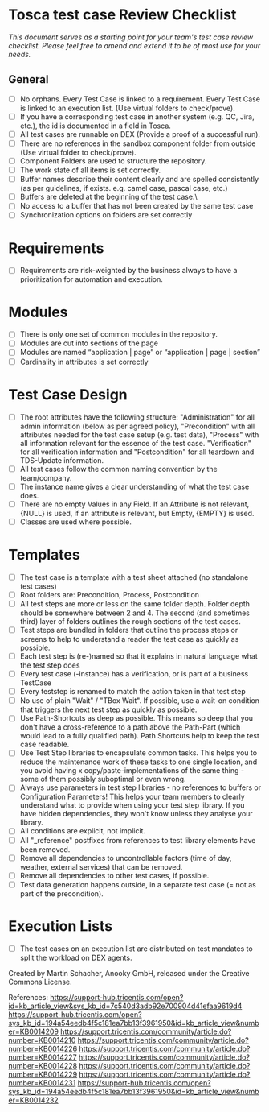 
# Tosca test case Review Checklist
 *This document serves as a starting point for your team's test case review checklist. Please feel free to amend and extend it to be of most use for your needs.*
 
 

## General
 - [ ] No orphans. Every Test Case is linked to a requirement. Every Test
       Case is linked to an execution list. (Use virtual folders to
       check/prove).
 - [ ]    If you have a corresponding test case in another system (e.g. QC, Jira, etc.), the id is documented in a field in Tosca.
 - [ ] All test cases are runnable on DEX (Provide a proof of a successful run).
 - [ ] There are no references in the sandbox component folder from outside (Use virtual folder to check/prove).
 - [ ] Component Folders are used to structure the repository.
 - [ ] The work state of all items is set correctly.
 - [ ] Buffer names describe their content clearly and are spelled consistently (as per guidelines, if exists. e.g. camel case, pascal case, etc.)
 - [ ] Buffers are deleted at the beginning of the test case.\
 - [ ] No access to a buffer that has not been created by the same test case
 - [ ] Synchronization options on folders are set correctly
 
# Requirements
 - [ ] Requirements are risk-weighted by the business always to have a prioritization for automation and execution.
  
# Modules
 - [ ] There is only one set of common modules in the repository.
 - [ ]    Modules are cut into sections of the page
 - [ ]    Modules are named “application | page” or “application | page | section”
 - [ ]    Cardinality in attributes is set correctly

# Test Case Design
 - [ ]   The root attributes have the following structure: "Administration" for all admin information (below as per agreed policy), "Precondition" with all attributes needed for the test case setup (e.g. test data), "Process" with all information relevant for the essence of the test case. "Verification" for all verification information and "Postcondition" for all teardown and TDS-Update information.
 - [ ]   All test cases follow the common naming convention by the team/company.
 - [ ]    The instance name gives a clear understanding of what the test case does.
 - [ ]    There are no empty Values in any Field. If an Attribute is not relevant, {NULL} is used, if an attribute is relevant, but Empty, {EMPTY} is used.
 - [ ]    Classes are used where possible.

# Templates
 - [ ]    The test case is a template with a test sheet attached (no standalone test cases)
 - [ ]    Root folders are: Precondition, Process, Postcondition
 - [ ]    All test steps are more or less on the same folder depth. Folder depth should be somewhere between 2 and 4. The second (and sometimes third) layer of folders outlines the rough sections of the test cases.
 - [ ]    Test steps are bundled in folders that outline the process steps or screens to help to understand a reader the test case as quickly as possible.
 - [ ]    Each test step is (re-)named so that it explains in natural language what the test step does
 - [ ]    Every test case (-instance) has a verification, or is part of a business TestCase
 - [ ]    Every teststep is renamed to match the action taken in that test step
 - [ ]    No use of plain "Wait" / "TBox Wait". If possible, use a wait-on condition that triggers the next test step as quickly as possible.
 - [ ]    Use Path-Shortcuts as deep as possible. This means so deep that you don't have a cross-reference to a path above the Path-Part (which would lead to a fully qualified path). Path Shortcuts help to keep the test case readable.
 - [ ]    Use Test Step libraries to encapsulate common tasks. This helps you to reduce the maintenance work of these tasks to one single location, and you avoid having x copy/paste-implementations of the same thing - some of them possibly suboptimal or even wrong.
 - [ ]    Always use parameters in test step libraries - no references to buffers or Configuration Parameters! This helps your team members to clearly understand what to provide when using your test step library. If you have hidden dependencies, they won't know unless they analyse your library.
 - [ ]    All conditions are explicit, not implicit.
 - [ ]    All "_reference" postfixes from references to test library elements have been removed.
 - [ ]    Remove all dependencies to uncontrollable factors (time of day, weather, external services) that can be removed.
 - [ ]    Remove all dependencies to other test cases, if possible.
 - [ ]    Test data generation happens outside, in a separate test case (= not as part of the precondition).

# Execution Lists
 - [ ]    The test cases on an execution list are distributed on test mandates to split the workload on DEX agents.
 
 
Created by Martin Schacher, Anooky GmbH,
released under the Creative Commons License.

References:
https://support-hub.tricentis.com/open?id=kb_article_view&sys_kb_id=7c540d3adb92e700904d41efaa9619d4
https://support-hub.tricentis.com/open?sys_kb_id=194a54eedb4f5c181ea7bb13f3961950&id=kb_article_view&number=KB0014209
https://support.tricentis.com/community/article.do?number=KB0014210
https://support.tricentis.com/community/article.do?number=KB0014226
https://support.tricentis.com/community/article.do?number=KB0014227
https://support.tricentis.com/community/article.do?number=KB0014228
https://support.tricentis.com/community/article.do?number=KB0014229
https://support.tricentis.com/community/article.do?number=KB0014231
https://support-hub.tricentis.com/open?sys_kb_id=194a54eedb4f5c181ea7bb13f3961950&id=kb_article_view&number=KB0014232
